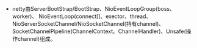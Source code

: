 - netty由ServerBootStrap/BootStrap、NioEventLoopGroup(boss、worker)、
NioEventLoop(connect[]、exector、thread、NioServerSocketChannel/NioSocketChannel(持有channel)、
SocketChannelPipeline(ChannelContext、ChannelHandler)、Unsafe(操作channel)组成。